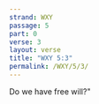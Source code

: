 ```yaml
---
strand: WXY
passage: 5
part: 0
verse: 3
layout: verse
title: "WXY 5:3"
permalink: /WXY/5/3/
---
```

Do we have free will?"
